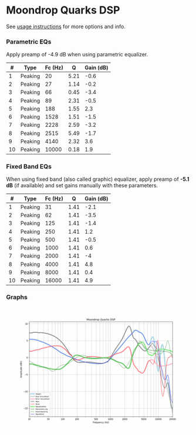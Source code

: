 # Moondrop Quarks DSP
See [usage instructions](https://github.com/jaakkopasanen/AutoEq#usage) for more options and info.

### Parametric EQs
Apply preamp of -4.9 dB when using parametric equalizer.

|   # | Type    |   Fc (Hz) |    Q |   Gain (dB) |
|-----|---------|-----------|------|-------------|
|   1 | Peaking |        20 | 5.21 |        -0.6 |
|   2 | Peaking |        27 | 1.14 |        -0.2 |
|   3 | Peaking |        66 | 0.45 |        -3.4 |
|   4 | Peaking |        89 | 2.31 |        -0.5 |
|   5 | Peaking |       188 | 1.55 |         2.3 |
|   6 | Peaking |      1528 | 1.51 |        -1.5 |
|   7 | Peaking |      2228 | 2.59 |        -3.2 |
|   8 | Peaking |      2515 | 5.49 |        -1.7 |
|   9 | Peaking |      4140 | 2.32 |         3.6 |
|  10 | Peaking |     10000 | 0.18 |         1.9 |

### Fixed Band EQs
When using fixed band (also called graphic) equalizer, apply preamp of **-5.1 dB** (if available) and set gains manually with these parameters.

|   # | Type    |   Fc (Hz) |    Q |   Gain (dB) |
|-----|---------|-----------|------|-------------|
|   1 | Peaking |        31 | 1.41 |        -2.1 |
|   2 | Peaking |        62 | 1.41 |        -3.5 |
|   3 | Peaking |       125 | 1.41 |        -1.4 |
|   4 | Peaking |       250 | 1.41 |         1.2 |
|   5 | Peaking |       500 | 1.41 |        -0.5 |
|   6 | Peaking |      1000 | 1.41 |         0.6 |
|   7 | Peaking |      2000 | 1.41 |        -4   |
|   8 | Peaking |      4000 | 1.41 |         4.8 |
|   9 | Peaking |      8000 | 1.41 |         0.4 |
|  10 | Peaking |     16000 | 1.41 |         4.9 |

### Graphs
![](./Moondrop%20Quarks%20DSP.png)
